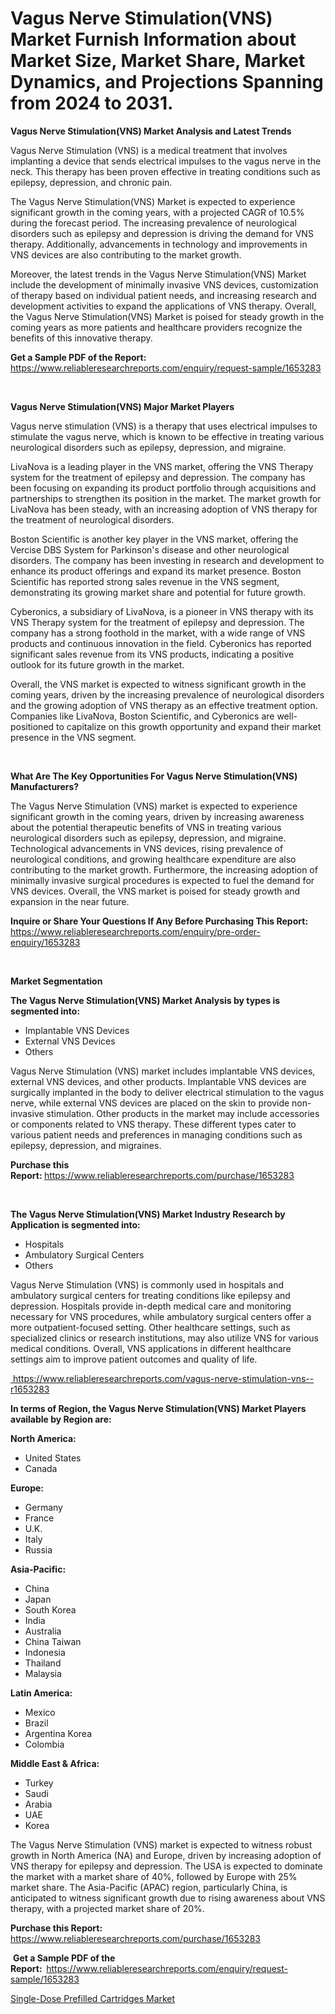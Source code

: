 <p><h1>Vagus Nerve Stimulation(VNS) Market Furnish Information about Market Size, Market Share, Market Dynamics, and Projections Spanning from 2024 to 2031.</h1></p><p><strong>Vagus Nerve Stimulation(VNS) Market Analysis and Latest Trends</strong></p>
<p><p>Vagus Nerve Stimulation (VNS) is a medical treatment that involves implanting a device that sends electrical impulses to the vagus nerve in the neck. This therapy has been proven effective in treating conditions such as epilepsy, depression, and chronic pain.</p><p>The Vagus Nerve Stimulation(VNS) Market is expected to experience significant growth in the coming years, with a projected CAGR of 10.5% during the forecast period. The increasing prevalence of neurological disorders such as epilepsy and depression is driving the demand for VNS therapy. Additionally, advancements in technology and improvements in VNS devices are also contributing to the market growth.</p><p>Moreover, the latest trends in the Vagus Nerve Stimulation(VNS) Market include the development of minimally invasive VNS devices, customization of therapy based on individual patient needs, and increasing research and development activities to expand the applications of VNS therapy. Overall, the Vagus Nerve Stimulation(VNS) Market is poised for steady growth in the coming years as more patients and healthcare providers recognize the benefits of this innovative therapy.</p></p>
<p><strong>Get a Sample PDF of the Report:&nbsp;</strong> <a href="https://www.reliableresearchreports.com/enquiry/request-sample/1653283">https://www.reliableresearchreports.com/enquiry/request-sample/1653283</a></p>
<p>&nbsp;</p>
<p><strong>Vagus Nerve Stimulation(VNS) Major Market Players</strong></p>
<p><p>Vagus nerve stimulation (VNS) is a therapy that uses electrical impulses to stimulate the vagus nerve, which is known to be effective in treating various neurological disorders such as epilepsy, depression, and migraine.</p><p>LivaNova is a leading player in the VNS market, offering the VNS Therapy system for the treatment of epilepsy and depression. The company has been focusing on expanding its product portfolio through acquisitions and partnerships to strengthen its position in the market. The market growth for LivaNova has been steady, with an increasing adoption of VNS therapy for the treatment of neurological disorders.</p><p>Boston Scientific is another key player in the VNS market, offering the Vercise DBS System for Parkinson's disease and other neurological disorders. The company has been investing in research and development to enhance its product offerings and expand its market presence. Boston Scientific has reported strong sales revenue in the VNS segment, demonstrating its growing market share and potential for future growth.</p><p>Cyberonics, a subsidiary of LivaNova, is a pioneer in VNS therapy with its VNS Therapy system for the treatment of epilepsy and depression. The company has a strong foothold in the market, with a wide range of VNS products and continuous innovation in the field. Cyberonics has reported significant sales revenue from its VNS products, indicating a positive outlook for its future growth in the market.</p><p>Overall, the VNS market is expected to witness significant growth in the coming years, driven by the increasing prevalence of neurological disorders and the growing adoption of VNS therapy as an effective treatment option. Companies like LivaNova, Boston Scientific, and Cyberonics are well-positioned to capitalize on this growth opportunity and expand their market presence in the VNS segment.</p></p>
<p>&nbsp;</p>
<p><strong>What Are The Key Opportunities For Vagus Nerve Stimulation(VNS) Manufacturers?</strong></p>
<p><p>The Vagus Nerve Stimulation (VNS) market is expected to experience significant growth in the coming years, driven by increasing awareness about the potential therapeutic benefits of VNS in treating various neurological disorders such as epilepsy, depression, and migraine. Technological advancements in VNS devices, rising prevalence of neurological conditions, and growing healthcare expenditure are also contributing to the market growth. Furthermore, the increasing adoption of minimally invasive surgical procedures is expected to fuel the demand for VNS devices. Overall, the VNS market is poised for steady growth and expansion in the near future.</p></p>
<p><strong>Inquire or Share Your Questions If Any Before Purchasing This Report:</strong> <a href="https://www.reliableresearchreports.com/enquiry/pre-order-enquiry/1653283">https://www.reliableresearchreports.com/enquiry/pre-order-enquiry/1653283</a></p>
<p>&nbsp;</p>
<p><strong>Market Segmentation</strong></p>
<p><strong>The Vagus Nerve Stimulation(VNS) Market Analysis by types is segmented into:</strong></p>
<p><ul><li>Implantable VNS Devices</li><li>External VNS Devices</li><li>Others</li></ul></p>
<p><p>Vagus Nerve Stimulation (VNS) market includes implantable VNS devices, external VNS devices, and other products. Implantable VNS devices are surgically implanted in the body to deliver electrical stimulation to the vagus nerve, while external VNS devices are placed on the skin to provide non-invasive stimulation. Other products in the market may include accessories or components related to VNS therapy. These different types cater to various patient needs and preferences in managing conditions such as epilepsy, depression, and migraines.</p></p>
<p><strong>Purchase this Report:&nbsp;</strong><a href="https://www.reliableresearchreports.com/purchase/1653283">https://www.reliableresearchreports.com/purchase/1653283</a></p>
<p>&nbsp;</p>
<p><strong>The Vagus Nerve Stimulation(VNS) Market Industry Research by Application is segmented into:</strong></p>
<p><ul><li>Hospitals</li><li>Ambulatory Surgical Centers</li><li>Others</li></ul></p>
<p><p>Vagus Nerve Stimulation (VNS) is commonly used in hospitals and ambulatory surgical centers for treating conditions like epilepsy and depression. Hospitals provide in-depth medical care and monitoring necessary for VNS procedures, while ambulatory surgical centers offer a more outpatient-focused setting. Other healthcare settings, such as specialized clinics or research institutions, may also utilize VNS for various medical conditions. Overall, VNS applications in different healthcare settings aim to improve patient outcomes and quality of life.</p></p>
<p><a href="https://www.reliableresearchreports.com/vagus-nerve-stimulation-vns--r1653283">&nbsp;https://www.reliableresearchreports.com/vagus-nerve-stimulation-vns--r1653283</a></p>
<p><strong>In terms of Region, the Vagus Nerve Stimulation(VNS) Market Players available by Region are:</strong></p>
<p>
    <p> <strong> North America: </strong>
        <ul>
            <li>United States</li>
            <li>Canada</li>
        </ul>
        </p> 
    <p> <strong> Europe: </strong>
        <ul>
            <li>Germany</li>
            <li>France</li>
            <li>U.K.</li>
            <li>Italy</li>
            <li>Russia</li>
        </ul>
        </p> 
    <p> <strong> Asia-Pacific: </strong>
        <ul>
            <li>China</li>
            <li>Japan</li>
            <li>South Korea</li>
            <li>India</li>
            <li>Australia</li>
            <li>China Taiwan</li>
            <li>Indonesia</li>
            <li>Thailand</li>
            <li>Malaysia</li>
        </ul>
        </p> 
    <p> <strong> Latin America: </strong>
        <ul>
            <li>Mexico</li>
            <li>Brazil</li>
            <li>Argentina Korea</li>
            <li>Colombia</li>
        </ul>
        </p> 
    <p> <strong> Middle East & Africa: </strong>
        <ul>
            <li>Turkey</li>
            <li>Saudi</li>
            <li>Arabia</li>
            <li>UAE</li>
            <li>Korea</li>
        </ul>
    </p>
    </p>
<p><p>The Vagus Nerve Stimulation (VNS) market is expected to witness robust growth in North America (NA) and Europe, driven by increasing adoption of VNS therapy for epilepsy and depression. The USA is expected to dominate the market with a market share of 40%, followed by Europe with 25% market share. The Asia-Pacific (APAC) region, particularly China, is anticipated to witness significant growth due to rising awareness about VNS therapy, with a projected market share of 20%.</p></p>
<p><strong>Purchase this Report: </strong><a href="https://www.reliableresearchreports.com/purchase/1653283">https://www.reliableresearchreports.com/purchase/1653283</a></p>
<p>&nbsp;<strong>Get a Sample PDF of the Report:&nbsp;&nbsp;</strong><a href="https://www.reliableresearchreports.com/enquiry/request-sample/1653283">https://www.reliableresearchreports.com/enquiry/request-sample/1653283</a></p>
<p><strong></strong></p>
<p><p><a href="https://github.com/gracielawharr/Market-Research-Report-List-1/blob/main/single-dose-prefilled-cartridges-market.md">Single-Dose Prefilled Cartridges Market</a></p></p>